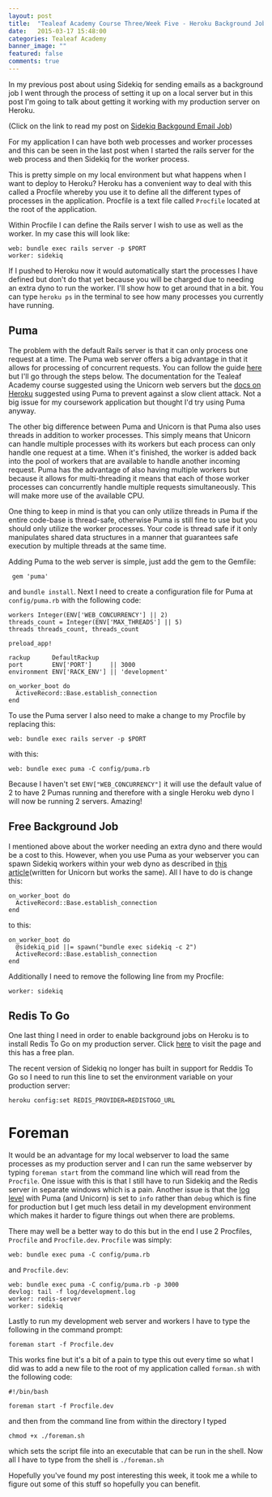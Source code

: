 ```yaml
---
layout: post
title:  "Tealeaf Academy Course Three/Week Five - Heroku Background Jobs"
date:   2015-03-17 15:48:00
categories: Tealeaf Academy
banner_image: ""
featured: false
comments: true
---
```


In my previous post about using Sidekiq for sending emails as a background job I went through the process of setting it up on a local server but in this post I'm going to talk about getting it working with my production server on Heroku.

<!--more-->

(Click on the link to read my post on [Sidekiq Backgound Email Job](../../../../2015/03/17/course-three-week-five-sidekiq-background-email-job/))

For my application I can have both web processes and worker processes and this can be seen in the last post when I started the rails server for the web process and then Sidekiq for the worker process.

This is pretty simple on my local environment but what happens when I want to deploy to Heroku?  Heroku has a convenient way to deal with this called a Procfile whereby you use it to define all the different types of processes in the application.  Procfile is a text file called ```Procfile``` located at the root of the application.

Within Procfile I can define the Rails server I wish to use as well as the worker.  In my case this will look like:

    web: bundle exec rails server -p $PORT
    worker: sidekiq

If I pushed to Heroku now it would automatically start the processes I have defined but don't do that yet because you will be charged due to needing an extra dyno to run the worker. I'll show how to get around that in a bit.  You can type ```heroku ps``` in the terminal to see how many processes you currently have running.

## Puma

The problem with the default Rails server is that it can only process one request at a time.  The Puma web server offers a big advantage in that it allows for processing of concurrent requests.  You can follow the guide [here](https://devcenter.heroku.com/articles/deploying-rails-applications-with-the-puma-web-server) but I'll go through the steps below.  The documentation for the Tealeaf Academy course suggested using the Unicorn web servers but the [docs on Heroku](https://devcenter.heroku.com/articles/rails-unicorn) suggested using Puma to prevent against a slow client attack. Not a big issue for my coursework application but thought I'd try using Puma anyway.

The other big difference between Puma and Unicorn is that Puma also uses threads in addition to worker processes.  This simply means that Unicorn can handle multiple processes with its workers but each process can only handle one request at a time.  When it's finished, the worker is added back into the pool of workers that are available to handle another incoming request.  Puma has the advantage of also having multiple workers but because it allows for multi-threading it means that each of those worker processes can concurrently handle multiple requests simultaneously.  This will make more use of the available CPU.

One thing to keep in mind is that you can only utilize threads in Puma if the entire code-base is thread-safe, otherwise Puma is still fine to use but you should only utilize the worker processes.  Your code is thread safe if it only manipulates shared data structures in a manner that guarantees safe execution by multiple threads at the same time.

Adding Puma to the web server is simple, just add the gem to the Gemfile:

     gem 'puma'
     
and ```bundle install```.  Next I need to create a configuration file for Puma at ```config/puma.rb``` with the following code:

    workers Integer(ENV['WEB_CONCURRENCY'] || 2)
    threads_count = Integer(ENV['MAX_THREADS'] || 5)
    threads threads_count, threads_count

    preload_app!

    rackup      DefaultRackup
    port        ENV['PORT']     || 3000
    environment ENV['RACK_ENV'] || 'development'

    on_worker_boot do
      ActiveRecord::Base.establish_connection
    end

To use the Puma server I also need to make a change to my Procfile by replacing this:

    web: bundle exec rails server -p $PORT
    
with this:

    web: bundle exec puma -C config/puma.rb
    
Because I haven't set ```ENV["WEB_CONCURRENCY"]``` it will use the default value of 2 to have 2 Pumas running and therefore with a single Heroku web dyno I will now be running 2 servers.  Amazing!

## Free Background Job

I mentioned above about the worker needing an extra dyno and there would be a cost to this.  However, when you use Puma as your webserver you can spawn Sidekiq workers within your web dyno as described in [this article](https://coderwall.com/p/fprnhg/free-background-jobs-on-heroku)(written for Unicorn but works the same).  All I have to do is change this:

    on_worker_boot do
      ActiveRecord::Base.establish_connection
    end
    
to this:

    on_worker_boot do
      @sidekiq_pid ||= spawn("bundle exec sidekiq -c 2")
      ActiveRecord::Base.establish_connection
    end

Additionally I need to remove the following line from my Procfile:

    worker: sidekiq
    
## Redis To Go

One last thing I need in order to enable background jobs on Heroku is to install Redis To Go on my production server. Click [here](https://addons.heroku.com/redistogo) to visit the page and this has a free plan.

The recent version of Sidekiq no longer has built in support for Reddis To Go so I need to run this line to set the environment variable on your production server:

    heroku config:set REDIS_PROVIDER=REDISTOGO_URL
    
# Foreman

It would be an advantage for my local webserver to load the same processes as my production server and I can run the same webserver by typing ```foreman start``` from the command line which will read from the ```Procfile```.  One issue with this is that I still have to run Sidekiq and the Redis server in separate windows which is a pain.  Another issue is that the [log level](http://guides.rubyonrails.org/debugging_rails_applications.html#log-levels) with Puma (and Unicorn) is set to ```info``` rather than ```debug``` which is fine for production but I get much less detail in my development environment which makes it harder to figure things out when there are problems.

There may well be a better way to do this but in the end I use 2 Procfiles, ```Procfile``` and ```Procfile.dev```.  ```Procfile``` was simply:

    web: bundle exec puma -C config/puma.rb
    
and ```Procfile.dev```:

    web: bundle exec puma -C config/puma.rb -p 3000
    devlog: tail -f log/development.log
    worker: redis-server
    worker: sidekiq
    
Lastly to run my development web server and workers I have to type the following in the command prompt:

    foreman start -f Procfile.dev
    
This works fine but it's a bit of a pain to type this out every time so what I did was to add a new file to the root of my application called ```forman.sh``` with the following code:

    #!/bin/bash

    foreman start -f Procfile.dev
    
and then from the command line from within the directory I typed

    chmod +x ./foreman.sh
    
which sets the script file into an executable that can be run in the shell.  Now all I have to type from the shell is ```./foreman.sh```

Hopefully you've found my post interesting this week, it took me a while to figure out some of this stuff so hopefully you can benefit.